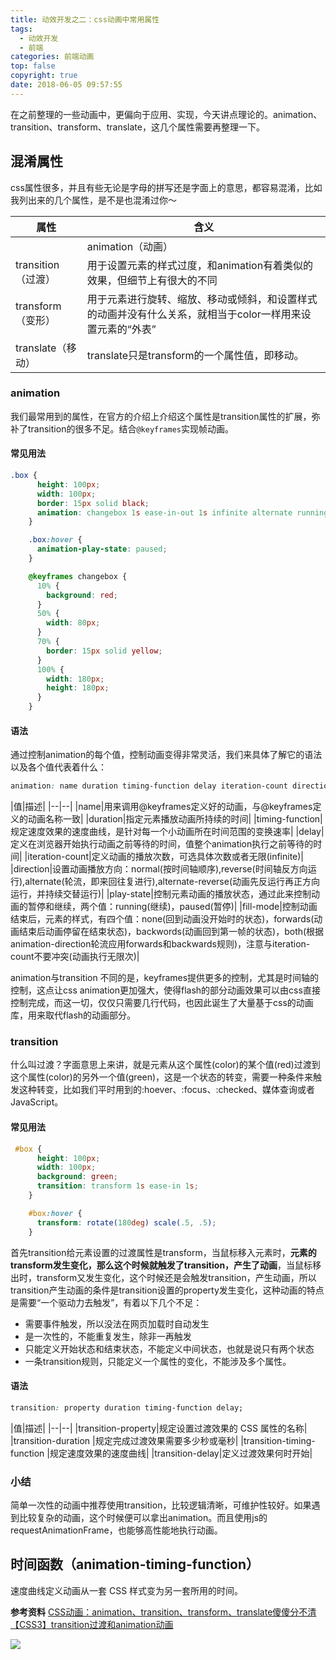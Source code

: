 ```yaml
---
title: 动效开发之二：css动画中常用属性
tags:
  - 动效开发
  - 前端
categories: 前端动画
top: false
copyright: true
date: 2018-06-05 09:57:55
---
```

在之前整理的一些动画中，更偏向于应用、实现，今天讲点理论的。animation、transition、transform、translate，这几个属性需要再整理一下。
<!--more-->
## 混淆属性
css属性很多，并且有些无论是字母的拼写还是字面上的意思，都容易混淆，比如我列出来的几个属性，是不是也混淆过你～

|属性|含义|
|---|---|
	|animation（动画）|用于设置动画属性，他是一个简写的属性，包含6个属性|
|transition（过渡）|用于设置元素的样式过度，和animation有着类似的效果，但细节上有很大的不同|
|transform（变形）|用于元素进行旋转、缩放、移动或倾斜，和设置样式的动画并没有什么关系，就相当于color一样用来设置元素的“外表”|
|translate（移动）|translate只是transform的一个属性值，即移动。|

### animation
我们最常用到的属性，在官方的介绍上介绍这个属性是transition属性的扩展，弥补了transition的很多不足。结合`@keyframes`实现帧动画。

#### 常见用法

```css
.box {
      height: 100px;
      width: 100px;
      border: 15px solid black;
      animation: changebox 1s ease-in-out 1s infinite alternate running forwards;
    }

    .box:hover {
      animation-play-state: paused;
    }

    @keyframes changebox {
      10% {
        background: red;
      }
      50% {
        width: 80px;
      }
      70% {
        border: 15px solid yellow;
      }
      100% {
        width: 180px;
        height: 180px;
      }
    }

```

#### 语法

通过控制animation的每个值，控制动画变得非常灵活，我们来具体了解它的语法以及各个值代表着什么：
```css
animation: name duration timing-function delay iteration-count direction play-state fill-mode;
```
|值|描述|
	|--|--|
|name|用来调用@keyframes定义好的动画，与@keyframes定义的动画名称一致|
|duration|指定元素播放动画所持续的时间|
|timing-function|规定速度效果的速度曲线，是针对每一个小动画所在时间范围的变换速率|
|delay|定义在浏览器开始执行动画之前等待的时间，值整个animation执行之前等待的时间|
|iteration-count|定义动画的播放次数，可选具体次数或者无限(infinite)|
|direction|设置动画播放方向：normal(按时间轴顺序),reverse(时间轴反方向运行),alternate(轮流，即来回往复进行),alternate-reverse(动画先反运行再正方向运行，并持续交替运行)|
|play-state|控制元素动画的播放状态，通过此来控制动画的暂停和继续，两个值：running(继续)，paused(暂停)|
|fill-mode|控制动画结束后，元素的样式，有四个值：none(回到动画没开始时的状态)，forwards(动画结束后动画停留在结束状态)，backwords(动画回到第一帧的状态)，both(根据animation-direction轮流应用forwards和backwards规则)，注意与iteration-count不要冲突(动画执行无限次)|

animation与transition 不同的是，keyframes提供更多的控制，尤其是时间轴的控制，这点让css animation更加强大，使得flash的部分动画效果可以由css直接控制完成，而这一切，仅仅只需要几行代码，也因此诞生了大量基于css的动画库，用来取代flash的动画部分。


### transition
什么叫过渡？字面意思上来讲，就是元素从这个属性(color)的某个值(red)过渡到这个属性(color)的另外一个值(green)，这是一个状态的转变，需要一种条件来触发这种转变，比如我们平时用到的:hoever、:focus、:checked、媒体查询或者JavaScript。

#### 常见用法

```css
 #box {
      height: 100px;
      width: 100px;
      background: green;
      transition: transform 1s ease-in 1s;
    }

    #box:hover {
      transform: rotate(180deg) scale(.5, .5);
    }


```

首先transition给元素设置的过渡属性是transform，当鼠标移入元素时，**元素的transform发生变化，那么这个时候就触发了transition，产生了动画**，当鼠标移出时，transform又发生变化，这个时候还是会触发transition，产生动画，所以transition产生动画的条件是transition设置的property发生变化，这种动画的特点是需要“一个驱动力去触发”，有着以下几个不足：

* 需要事件触发，所以没法在网页加载时自动发生
* 是一次性的，不能重复发生，除非一再触发
* 只能定义开始状态和结束状态，不能定义中间状态，也就是说只有两个状态
* 一条transition规则，只能定义一个属性的变化，不能涉及多个属性。

#### 语法
```css
transition: property duration timing-function delay;
```
|值|描述|
	|--|--|
|transition-property|规定设置过渡效果的 CSS 属性的名称|
|transition-duration	|规定完成过渡效果需要多少秒或毫秒|
|transition-timing-function	|规定速度效果的速度曲线|
|transition-delay|定义过渡效果何时开始|

### 小结
简单一次性的动画中推荐使用transition，比较逻辑清晰，可维护性较好。如果遇到比较复杂的动画，这个时候便可以拿出animation。而且使用js的requestAnimationFrame，也能够高性能地执行动画。
	

## 时间函数（animation-timing-function）
速度曲线定义动画从一套 CSS 样式变为另一套所用的时间。

**参考资料**
[CSS动画：animation、transition、transform、translate傻傻分不清](https://juejin.im/post/5b137e6e51882513ac201dfb)
[【CSS3】transition过渡和animation动画](https://blog.csdn.net/XIAOZHUXMEN/article/details/52003135)

![](http://static.zhyjor.com/wexin.png)

